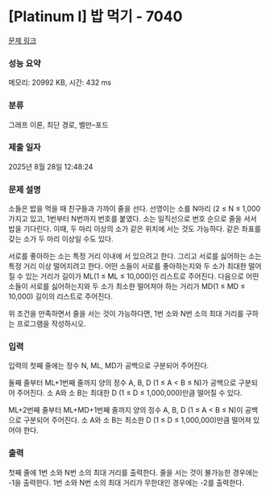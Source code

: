 # [Platinum I] 밥 먹기 - 7040 

[문제 링크](https://www.acmicpc.net/problem/7040) 

### 성능 요약

메모리: 20992 KB, 시간: 432 ms

### 분류

그래프 이론, 최단 경로, 벨만–포드

### 제출 일자

2025년 8월 28일 12:48:24

### 문제 설명

<p>소들은 밥을 먹을 때 친구들과 가까이 줄을 선다. 선영이는 소를 N마리 (2 ≤ N ≤ 1,000 가지고 있고, 1번부터 N번까지 번호를 붙였다. 소는 일직선으로 번호 순으로 줄을 서서 밥을 기다린다. 이때, 두 마리 이상의 소가 같은 위치에 서는 것도 가능하다. 같은 좌표를 갖는 소가 두 마리 이상일 수도 있다.</p>

<p>서로를 좋아하는 소는 특정 거리 이내에 서 있으려고 한다. 그리고 서로를 싫어하는 소는 특정 거리 이상 떨어지려고 한다. 어떤 소들이 서로를 좋아하는지와 두 소가 최대한 떨어질 수 있는 거리가 길이가 ML(1 ≤ ML ≤ 10,000)인 리스트로 주어진다. 다음으로 어떤 소들이 서로를 싫어하는지와 두 소가 최소한 떨어져야 하는 거리가 MD(1 ≤ MD ≤ 10,000) 길이의 리스트로 주어진다.</p>

<p>위 조건을 만족하면서 줄을 서는 것이 가능하다면, 1번 소와 N번 소의 최대 거리를 구하는 프로그램을 작성하시오.</p>

### 입력 

 <p>입력의 첫째 줄에는 정수 N, ML, MD가 공백으로 구분되어 주어진다.</p>

<p>둘째 줄부터 ML+1번째 줄까지 양의 정수 A, B, D (1 ≤ A < B ≤ N)가 공백으로 구분되어 주어진다. 소 A와 소 B는 최대한 D (1 ≤ D ≤ 1,000,000)만큼 떨어질 수 있다.</p>

<p>ML+2번째 줄부터 ML+MD+1번째 줄까지 양의 정수 A, B, D (1  ≤ A < B ≤ N)이 공백으로 구분되어 주어진다. 소 A와 소 B는 최소한 D (1 ≤ D ≤ 1,000,000)만큼 떨어져 있어야 한다.</p>

### 출력 

 <p>첫째 줄에 1번 소와 N번 소의 최대 거리를 출력한다. 줄을 서는 것이 불가능한 경우에는 -1을 출력한다. 1번 소와 N번 소의 최대 거리가 무한대인 경우에는 -2를 출력한다.</p>

